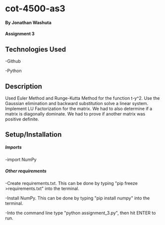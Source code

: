 # cot-4500-as3

#### By **Jonathan Washuta**

#### Assignment 3

## Technologies Used

-Github

-Python

## Description
Used Euler Method and Runge-Kutta Method for the function t-y^2. Use the Gaussian elimination and backward substitution solve a linear system. Implement LU Factorization for the matrix. We had to also determine if a matrix is diagonally dominate. We had to prove if another matrix was positive definite.

## Setup/Installation
##### Imports
-import  NumPy

##### Other requirements
-Create requirements.txt. This can be done by typing "pip freeze >requirements.txt" into the terminal.

-Install NumPy. This can be done by typing "pip install numpy" into the terminal.

-Into the command line type
"python assignment_3.py", then hit ENTER to run.
